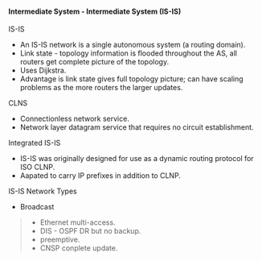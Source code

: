 #### Intermediate System - Intermediate System (IS-IS)  

IS-IS  
*  An IS-IS network is a single autonomous system (a routing domain).  
*  Link state - topology information is flooded throughout the AS, all routers get complete picture of the topology.  
*  Uses Dijkstra.  
*  Advantage is link state gives full topology picture;  can have scaling problems as the more routers the larger updates.  

CLNS
*  Connectionless network service.  
*  Network layer datagram service that requires no circuit establishment.  

Integrated IS-IS  
*  IS-IS was originally designed for use as a dynamic routing protocol for ISO CLNP.  
*  Aapated to carry IP prefixes in addition to CLNP.  

IS-IS Network Types  
*  Broadcast  
> * Ethernet multi-access.  
> * DIS - OSPF DR but no backup.  
> * preemptive.  
> * CNSP conplete update.  
>   
